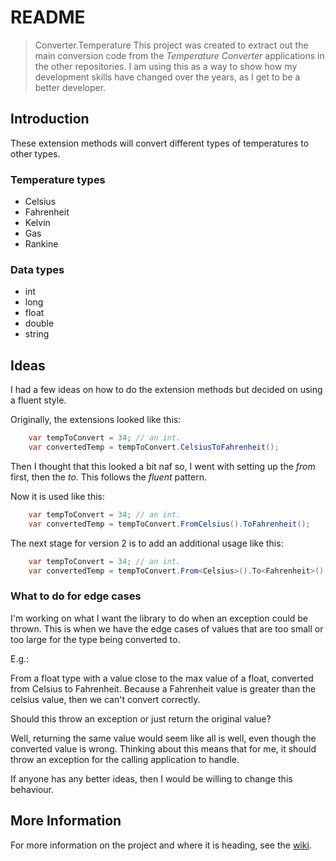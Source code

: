 # README

> Converter.Temperature
> This project was created to extract out the main conversion code from the *Temperature Converter* applications in the other repositories.
> I am using this as a way to show how my development skills have changed over the years, as I get to be a better developer.

## Introduction

These extension methods will convert different types of temperatures to other types.

### Temperature types

* Celsius
* Fahrenheit
* Kelvin
* Gas
* Rankine

### Data types

* int
* long
* float
* double
* string

## Ideas

I had a few ideas on how to do the extension methods but decided on using a fluent style.

Originally, the extensions looked like this:

``` csharp
    var tempToConvert = 34; // an int.
    var convertedTemp = tempToConvert.CelsiusToFahrenheit();
```

Then I thought that this looked a bit naf so, I went with setting up the *from* first, then the *to*.  This follows the *fluent* pattern.

Now it is used like this:

``` csharp
    var tempToConvert = 34; // an int.
    var convertedTemp = tempToConvert.FromCelsius().ToFahrenheit();
```

The next stage for version 2 is to add an additional usage like this:

```csharp
    var tempToConvert = 34; // an int.
    var convertedTemp = tempToConvert.From<Celsius>().To<Fahrenheit>();
```

### What to do for edge cases

I'm working on what I want the library to do when an exception could be thrown. This is when we have the edge cases of values that are too small or too large for the type being converted to.

E.g.:

From a float type with a value close to the max value of a float, converted from Celsius to Fahrenheit. Because a Fahrenheit value is greater than the celsius value, then we can't convert correctly.

Should this throw an exception or just return the original value?

Well, returning the same value would seem like all is well, even though the converted value is wrong. Thinking about this means that for me, it should throw an exception for the calling application to handle.

If anyone has any better ideas, then I would be willing to change this behaviour.

## More Information

For more information on the project and where it is heading, see the [wiki](https://github.com/daeer73/Converter.Temperature/wiki).
